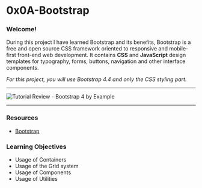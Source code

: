 # 0x0A-Bootstrap

### Welcome!

During this project I have learned Bootstrap and its benefits, Bootstrap is a free and open source CSS framework oriented to responsive and mobile-first front-end web development. It contains **CSS** and **JavaScript** design templates for typography, forms, buttons, navigation and other interface components.



*For this project, you will use Bootstrap 4.4 and only the CSS styling part.*

------

![Tutorial Review - Bootstrap 4 by Example](https://www.filepicker.io/api/file/bciJjUAsRzG6UQbCRcVe)

------

### Resources

- [Bootstrap](https://intranet.hbtn.io/rltoken/2co2ipxHSi4kjIU6wAHzgw)

### Learning Objectives

- Usage of Containers
- Usage of the Grid system
- Usage of Components
- Usage of Utilities
